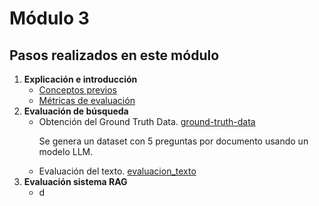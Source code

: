 # Módulo 3

## Pasos realizados en este módulo

1. **Explicación e introducción**
    - [Conceptos previos](https://github.com/Halsey26/llm-zoomcamp/blob/main/03_Mod_Evaluation/Apuntes.md) 
    - [Métricas de evaluación](https://github.com/Halsey26/llm-zoomcamp/blob/main/03_Mod_Evaluation/metricas_evaluacion.md)
2. **Evaluación de búsqueda**
    - Obtención del Ground Truth Data. [ground-truth-data](https://github.com/Halsey26/llm-zoomcamp/blob/main/03_Mod_Evaluation/search_evaluation/ground-truth-data.ipynb) <p>
        Se genera un dataset con 5 preguntas por documento usando un modelo LLM.
    - Evaluación del texto. [evaluacion_texto](https://github.com/Halsey26/llm-zoomcamp/blob/main/03_Mod_Evaluation/search_evaluation/evaluacion_texto.ipynb)
3. **Evaluación sistema RAG**
    - d
  
